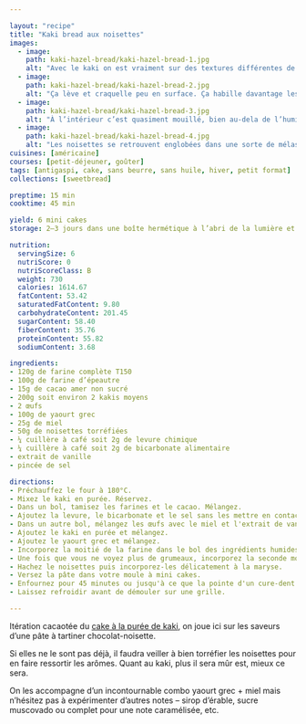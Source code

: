 ```yaml
---

layout: "recipe"
title: "Kaki bread aux noisettes"
images:
  - image:
    path: kaki-hazel-bread/kaki-hazel-bread-1.jpg
    alt: "Avec le kaki on est vraiment sur des textures différentes de la banane et de la compote, c’est plus velouté, moins ferme."
  - image:
    path: kaki-hazel-bread/kaki-hazel-bread-2.jpg
    alt: "Ça lève et craquelle peu en surface. Ça habille davantage les imperfections des farines que ça ne les lisse."
  - image:
    path: kaki-hazel-bread/kaki-hazel-bread-3.jpg
    alt: "À l’intérieur c’est quasiment mouillé, bien au-dela de l’humide."
  - image:
    path: kaki-hazel-bread/kaki-hazel-bread-4.jpg
    alt: "Les noisettes se retrouvent englobées dans une sorte de mélasse qui n’offre aucune résistance à la mâche."
cuisines: [américaine]
courses: [petit-déjeuner, goûter]
tags: [antigaspi, cake, sans beurre, sans huile, hiver, petit format]
collections: [sweetbread]

preptime: 15 min
cooktime: 45 min

yield: 6 mini cakes
storage: 2–3 jours dans une boîte hermétique à l’abri de la lumière et de la chaleur. 5 jours au frigo. 2 mois au congélateur.

nutrition:
  servingSize: 6
  nutriScore: 0
  nutriScoreClass: B
  weight: 730
  calories: 1614.67
  fatContent: 53.42
  saturatedFatContent: 9.80
  carbohydrateContent: 201.45
  sugarContent: 58.40
  fiberContent: 35.76
  proteinContent: 55.82
  sodiumContent: 3.68

ingredients:
- 120g de farine complète T150
- 100g de farine d’épeautre
- 15g de cacao amer non sucré
- 200g soit environ 2 kakis moyens
- 2 œufs
- 100g de yaourt grec
- 25g de miel
- 50g de noisettes torréfiées
- ¼ cuillère à café soit 2g de levure chimique
- ¼ cuillère à café soit 2g de bicarbonate alimentaire
- extrait de vanille
- pincée de sel

directions:
- Préchauffez le four à 180°C.
- Mixez le kaki en purée. Réservez.
- Dans un bol, tamisez les farines et le cacao. Mélangez. 
- Ajoutez la levure, le bicarbonate et le sel sans les mettre en contact pour le moment.
- Dans un autre bol, mélangez les œufs avec le miel et l'extrait de vanille. 
- Ajoutez le kaki en purée et mélangez. 
- Ajoutez le yaourt grec et mélangez. 
- Incorporez la moitié de la farine dans le bol des ingrédients humides à la maryse. 
- Une fois que vous ne voyez plus de grumeaux, incorporez la seconde moitié. Réservez. 
- Hachez le noisettes puis incorporez-les délicatement à la maryse.
- Versez la pâte dans votre moule à mini cakes. 
- Enfournez pour 45 minutes ou jusqu'à ce que la pointe d'un cure-dent ressorte sèche. 
- Laissez refroidir avant de démouler sur une grille. 

---
```


Itération cacaotée du [cake à la purée de kaki](chocaki-bread.html), on joue ici sur les saveurs d’une pâte à tartiner chocolat-noisette.

Si elles ne le sont pas déjà, il faudra veiller à bien torréfier les noisettes pour en faire ressortir les arômes. Quant au kaki, plus il sera mûr est, mieux ce sera. 

On les accompagne d’un incontournable combo yaourt grec + miel mais n’hésitez pas à expérimenter d’autres notes – sirop d’érable, sucre muscovado ou complet pour une note caramélisée, etc.